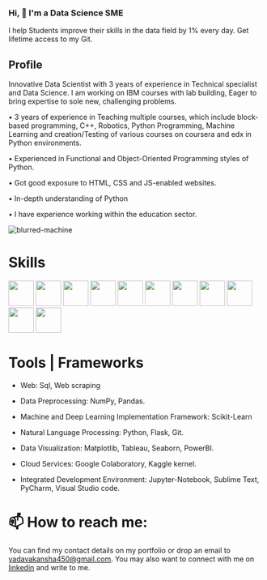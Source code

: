 ### Hi, 👋 I'm a Data Science SME

I help Students improve their skills in the data field by 1% every day.
Get lifetime access to my Git. 

## Profile
Innovative Data Scientist with 3 years of experience in Technical specialist and Data Science. I am working on IBM courses with lab building, Eager to bring expertise to sole new, challenging problems.

• 3 years of experience in Teaching multiple courses, which include block-based programming, C++, Robotics, Python Programming, Machine Learning and creation/Testing of various courses on coursera and edx in Python environments.

• Experienced in Functional and Object-Oriented Programming styles of Python.

• Got good exposure to HTML, CSS and JS-enabled websites.

• In-depth understanding of Python

• I have experience working within the education sector.


<p align="left"> <img src="https://komarev.com/ghpvc/?username=Akanshayadav24" alt="blurred-machine" /> </p>

# Skills
<code><img height="50" src="https://www.vectorlogo.zone/logos/python/python-ar21.svg"></code>
<code><img height="50" src="https://www.vectorlogo.zone/logos/pocoo_flask/pocoo_flask-ar21.svg"></code>
<code><img height="50" src="https://www.vectorlogo.zone/logos/jupyter/jupyter-ar21.svg"></code>
<code><img height="50" src="https://www.vectorlogo.zone/logos/tensorflow/tensorflow-ar21.svg"></code>
<code><img height="50" src="https://www.vectorlogo.zone/logos/visualstudio_code/visualstudio_code-ar21.svg"></code>
<code><img height="50" src="https://www.vectorlogo.zone/logos/numpy/numpy-ar21.svg"></code>
<code><img height="50" src="https://www.vectorlogo.zone/logos/kaggle/kaggle-ar21.svg"></code>
<code><img height="50" src="https://www.vectorlogo.zone/logos/mysql/mysql-ar21.svg"></code>
<code><img height="50" src="https://www.vectorlogo.zone/logos/sqlite/sqlite-ar21.svg"></code>
<code><img height="50" src="https://www.vectorlogo.zone/logos/github/github-ar21.svg"></code>
<code><img height="50" src="https://www.vectorlogo.zone/logos/w3_html5/w3_html5-ar21.svg"></code>


# Tools | Frameworks
- Web: Sql, Web scraping

- Data Preprocessing: NumPy, Pandas.

- Machine and Deep Learning Implementation Framework: Scikit-Learn

- Natural Language Processing: Python, Flask, Git.

- Data Visualization: Matplotlib, Tableau, Seaborn, PowerBI.

- Cloud Services: Google Colaboratory, Kaggle kernel.

- Integrated Development Environment: Jupyter-Notebook, Sublime Text, PyCharm, Visual Studio code.



# 📫 How to reach me:
You can find my contact details on my portfolio or drop an email to yadavakansha450@gmail.com. You may also want to connect with me on [linkedin](https://www.linkedin.com/in/akansha-yadav-4bb7321a9/) and write to me.
